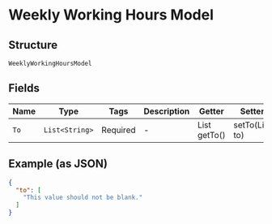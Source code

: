 
# Weekly Working Hours Model

## Structure

`WeeklyWorkingHoursModel`

## Fields

| Name | Type | Tags | Description | Getter | Setter |
|  --- | --- | --- | --- | --- | --- |
| `To` | `List<String>` | Required | - | List<String> getTo() | setTo(List<String> to) |

## Example (as JSON)

```json
{
  "to": [
    "This value should not be blank."
  ]
}
```

